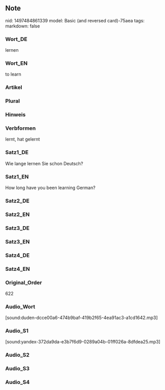 ## Note
nid: 1497484861339
model: Basic (and reversed card)-75aea
tags: 
markdown: false

### Wort_DE
lernen

### Wort_EN
to learn

### Artikel


### Plural


### Hinweis


### Verbformen
lernt, hat gelernt

### Satz1_DE
Wie lange lernen Sie schon Deutsch?

### Satz1_EN
How long have you been learning German?

### Satz2_DE


### Satz2_EN


### Satz3_DE


### Satz3_EN


### Satz4_DE


### Satz4_EN


### Original_Order
622

### Audio_Wort
[sound:duden-dcce00a6-474b9baf-419b2f65-4ea91ac3-a1cd1642.mp3]

### Audio_S1
[sound:yandex-372da9da-e3b7f6d9-0289a04b-01ff026a-8dfdea25.mp3]

### Audio_S2


### Audio_S3


### Audio_S4

